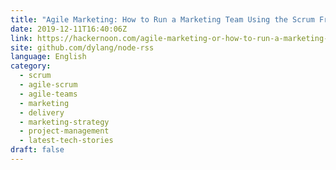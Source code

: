 ```yaml
---
title: "Agile Marketing: How to Run a Marketing Team Using the Scrum Framework"
date: 2019-12-11T16:40:06Z
link: https://hackernoon.com/agile-marketing-or-how-to-run-a-marketing-team-using-the-scrum-framework-4435321h?source=rss&utm_medium=RSS&utm_source=news.12bit.vn
site: github.com/dylang/node-rss
language: English
category:
  - scrum
  - agile-scrum
  - agile-teams
  - marketing
  - delivery
  - marketing-strategy
  - project-management
  - latest-tech-stories
draft: false
---
```

